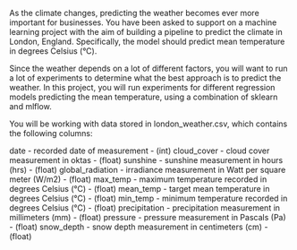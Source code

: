 As the climate changes, predicting the weather becomes ever more important for businesses. You have been asked to support on a machine learning project with the aim of building a pipeline to predict the climate in London, England. Specifically, the model should predict mean temperature in degrees Celsius (°C).

Since the weather depends on a lot of different factors, you will want to run a lot of experiments to determine what the best approach is to predict the weather. In this project, you will run experiments for different regression models predicting the mean temperature, using a combination of sklearn and mlflow.

You will be working with data stored in london_weather.csv, which contains the following columns:

date - recorded date of measurement - (int)
cloud_cover - cloud cover measurement in oktas - (float)
sunshine - sunshine measurement in hours (hrs) - (float)
global_radiation - irradiance measurement in Watt per square meter (W/m2) - (float)
max_temp - maximum temperature recorded in degrees Celsius (°C) - (float)
mean_temp - target mean temperature in degrees Celsius (°C) - (float)
min_temp - minimum temperature recorded in degrees Celsius (°C) - (float)
precipitation - precipitation measurement in millimeters (mm) - (float)
pressure - pressure measurement in Pascals (Pa) - (float)
snow_depth - snow depth measurement in centimeters (cm) - (float)
